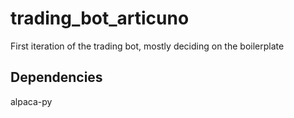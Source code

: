 # trading_bot_articuno
First iteration of the trading bot, mostly deciding on the boilerplate

## Dependencies
alpaca-py
